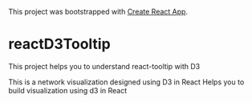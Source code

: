 This project was bootstrapped with [Create React App](https://github.com/facebookincubator/create-react-app).

# reactD3Tooltip
This project helps you to understand react-tooltip with D3

This is a network visualization designed using D3 in React
Helps you to build visualization using d3 in React
